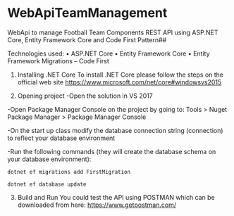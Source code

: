 # WebApiTeamManagement
WebApi to manage Football Team Components
REST API using ASP.NET Core, Entity Framework Core and Code First Pattern##

Technologies used:
•	ASP.NET Core •	Entity Framework Core •	Entity Framework Migrations – Code First 

1.	Installing .NET Core
To install .NET Core please follow the steps on the official web site https://www.microsoft.com/net/core#windowsvs2015

2.	Opening project
-Open the solution in VS 2017

-Open Package Manager Console on the project by going to: Tools > Nuget Package Manager > Package Manager Console

-On the start up class modify the database connection string (connection) to reflect your database environment

-Run the following commands (they will create the database schema on your database environment):

	dotnet ef migrations add FirstMigration

	dotnet ef database update
3.	Build and Run
You could test the API using POSTMAN which can be downloaded from here: https://www.getpostman.com/
